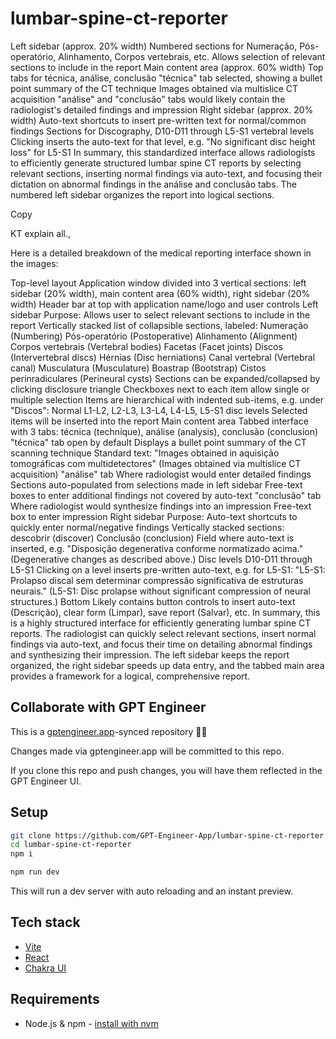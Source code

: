 # lumbar-spine-ct-reporter

Left sidebar (approx. 20% width)
Numbered sections for Numeração, Pós-operatório, Alinhamento, Corpos vertebrais, etc.
Allows selection of relevant sections to include in the report
Main content area (approx. 60% width)
Top tabs for técnica, análise, conclusão
"técnica" tab selected, showing a bullet point summary of the CT technique
Images obtained via multislice CT acquisition
"análise" and "conclusão" tabs would likely contain the radiologist's detailed findings and impression
Right sidebar (approx. 20% width)
Auto-text shortcuts to insert pre-written text for normal/common findings
Sections for Discography, D10-D11 through L5-S1 vertebral levels
Clicking inserts the auto-text for that level, e.g. "No significant disc height loss" for L5-S1
In summary, this standardized interface allows radiologists to efficiently generate structured lumbar spine CT reports by selecting relevant sections, inserting normal findings via auto-text, and focusing their dictation on abnormal findings in the análise and conclusão tabs. The numbered left sidebar organizes the report into logical sections.

Copy


KT
explain all.,

Here is a detailed breakdown of the medical reporting interface shown in the images:

Top-level layout
Application window divided into 3 vertical sections: left sidebar (20% width), main content area (60% width), right sidebar (20% width)
Header bar at top with application name/logo and user controls
Left sidebar
Purpose: Allows user to select relevant sections to include in the report
Vertically stacked list of collapsible sections, labeled:
Numeração (Numbering)
Pós-operatório (Postoperative)
Alinhamento (Alignment)
Corpos vertebrais (Vertebral bodies)
Facetas (Facet joints)
Discos (Intervertebral discs)
Hérnias (Disc herniations)
Canal vertebral (Vertebral canal)
Musculatura (Musculature)
Boastrap (Bootstrap)
Cistos perinradiculares (Perineural cysts)
Sections can be expanded/collapsed by clicking disclosure triangle
Checkboxes next to each item allow single or multiple selection
Items are hierarchical with indented sub-items, e.g. under "Discos":
Normal
L1-L2, L2-L3, L3-L4, L4-L5, L5-S1 disc levels
Selected items will be inserted into the report
Main content area
Tabbed interface with 3 tabs: técnica (technique), análise (analysis), conclusão (conclusion)
"técnica" tab open by default
Displays a bullet point summary of the CT scanning technique
Standard text: "Images obtained in aquisição tomográficas com multidetectores" (Images obtained via multislice CT acquisition)
"análise" tab
Where radiologist would enter detailed findings
Sections auto-populated from selections made in left sidebar
Free-text boxes to enter additional findings not covered by auto-text
"conclusão" tab
Where radiologist would synthesize findings into an impression
Free-text box to enter impression
Right sidebar
Purpose: Auto-text shortcuts to quickly enter normal/negative findings
Vertically stacked sections:
descobrir (discover)
Conclusão (conclusion)
Field where auto-text is inserted, e.g. "Disposição degenerativa conforme normatizado acima." (Degenerative changes as described above.)
Disc levels D10-D11 through L5-S1
Clicking on a level inserts pre-written auto-text, e.g. for L5-S1:
"L5-S1: Prolapso discal sem determinar compressão significativa de estruturas neurais." (L5-S1: Disc prolapse without significant compression of neural structures.)
Bottom
Likely contains button controls to insert auto-text (Descrição), clear form (Limpar), save report (Salvar), etc.
In summary, this is a highly structured interface for efficiently generating lumbar spine CT reports. The radiologist can quickly select relevant sections, insert normal findings via auto-text, and focus their time on detailing abnormal findings and synthesizing their impression. The left sidebar keeps the report organized, the right sidebar speeds up data entry, and the tabbed main area provides a framework for a logical, comprehensive report.

## Collaborate with GPT Engineer

This is a [gptengineer.app](https://gptengineer.app)-synced repository 🌟🤖

Changes made via gptengineer.app will be committed to this repo.

If you clone this repo and push changes, you will have them reflected in the GPT Engineer UI.

## Setup

```sh
git clone https://github.com/GPT-Engineer-App/lumbar-spine-ct-reporter.git
cd lumbar-spine-ct-reporter
npm i
```

```sh
npm run dev
```

This will run a dev server with auto reloading and an instant preview.

## Tech stack

- [Vite](https://vitejs.dev/)
- [React](https://react.dev/)
- [Chakra UI](https://chakra-ui.com/)

## Requirements

- Node.js & npm - [install with nvm](https://github.com/nvm-sh/nvm#installing-and-updating)
